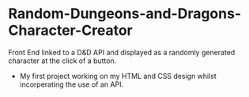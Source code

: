 # Random-Dungeons-and-Dragons-Character-Creator
Front End linked to a D&D API and displayed as a randomly generated character at the click of a button.

- My first project working on my HTML and CSS design whilst incorperating the use of an API.


